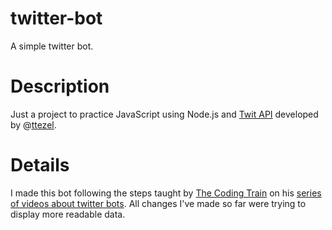 # twitter-bot
A simple twitter bot.

# Description
Just a project to practice JavaScript using Node.js and [Twit API](https://github.com/ttezel/twit) developed by @[ttezel](https://github.com/ttezel).

# Details
I made this bot following the steps taught by [The Coding Train](https://www.youtube.com/user/shiffman) on his [series of videos about twitter bots](https://www.youtube.com/playlist?list=PLRqwX-V7Uu6byiVX7_Z1rclitVhMBmNFQ). 
All changes I've made so far were trying to display more readable data.
